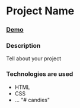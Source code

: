 # Project Name

### [Demo](https://github.com/IvanDerkach/candies/src/index.html)

### Description

Tell about your project

### Technologies are used

- HTML
- CSS
- ...
"# candies" 
